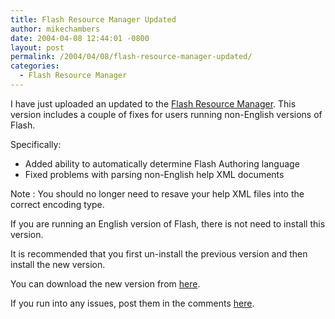 ```yaml
---
title: Flash Resource Manager Updated
author: mikechambers
date: 2004-04-08 12:44:01 -0800
layout: post
permalink: /2004/04/08/flash-resource-manager-updated/
categories:
  - Flash Resource Manager
---
```



I have just uploaded an updated to the [Flash Resource Manager][1]. This version includes a couple of fixes for users running non-English versions of Flash.

Specifically:

*   Added ability to automatically determine Flash Authoring language
*   Fixed problems with parsing non-English help XML documents

Note : You should no longer need to resave your help XML files into the correct encoding type.

If you are running an English version of Flash, there is not need to install this version.

It is recommended that you first un-install the previous version and then install the new version.

You can download the new version from [here][1].

If you run into any issues, post them in the comments [here][1].

 [1]: /blog/2004/04/07/flash-resource-manager/